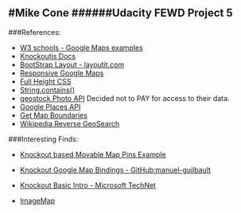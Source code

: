 #Mike Cone
######Udacity FEWD Project 5
-
###References:

* [W3 schools - Google Maps examples](http://www.w3schools.com/googleAPI/google_maps_overlays.asp)
* [Knockoutjs Docs](http://knockoutjs.com/)
* [BootStrap Layout - layoutit.com](http://www.layoutit.com/)
* [Responsive Google Maps](http://softwarewalker.com/2014/05/07/using-google-maps-in-a-responsive-design/)
* [Full Height CSS](https://medium.com/@ckor/make-full-screen-sections-with-1-line-of-css-b82227c75cbd)
* [String.contains()](http://adripofjavascript.com/blog/drips/determining-if-a-string-contains-another-string-in-javascript-three-approaches.html)
* [geostock Photo API](http://www.geostockphoto.com/site/api) Decided not to PAY for access to their data.
* [Google Places API](https://developers.google.com/maps/documentation/javascript/places)
* [Get Map Boundaries](http://stackoverflow.com/questions/15652867/how-to-get-bounding-box-coordinates-for-my-google-map-window)
* [Wikipedia Reverse GeoSearch](http://www.geonames.org/)

###Interesting Finds:

* [Knockout based Movable Map Pins Example](http://jsfiddle.net/rniemeyer/FcSmA/)
* [Knockout Google Map Bindings - GitHub:manuel-guilbault](https://github.com/manuel-guilbault/knockout.google.maps)
* [Knockout Basic Intro - Microsoft TechNet](https://www.youtube.com/watch?v=LkkrcgGUcg8)



* [ImageMap](https://developers.google.com/maps/documentation/javascript/examples/maptype-image-overlay)